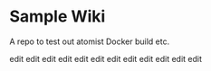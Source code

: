 # Sample Wiki

A repo to test out atomist Docker build etc.

edit
edit
edit
edit
edit
edit
edit
edit
edit
edit
edit
edit
